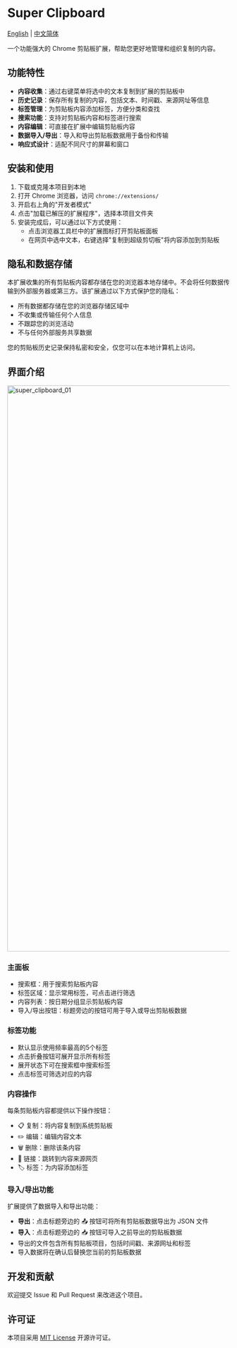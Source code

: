 # Super Clipboard

[English](README.md) | [中文简体](README_CN.md)

一个功能强大的 Chrome 剪贴板扩展，帮助您更好地管理和组织复制的内容。

## 功能特性

- **内容收集**：通过右键菜单将选中的文本复制到扩展的剪贴板中
- **历史记录**：保存所有复制的内容，包括文本、时间戳、来源网址等信息
- **标签管理**：为剪贴板内容添加标签，方便分类和查找
- **搜索功能**：支持对剪贴板内容和标签进行搜索
- **内容编辑**：可直接在扩展中编辑剪贴板内容
- **数据导入/导出**：导入和导出剪贴板数据用于备份和传输
- **响应式设计**：适配不同尺寸的屏幕和窗口

## 安装和使用

1. 下载或克隆本项目到本地
2. 打开 Chrome 浏览器，访问 `chrome://extensions/`
3. 开启右上角的"开发者模式"
4. 点击"加载已解压的扩展程序"，选择本项目文件夹
5. 安装完成后，可以通过以下方式使用：
   - 点击浏览器工具栏中的扩展图标打开剪贴板面板
   - 在网页中选中文本，右键选择"复制到超级剪切板"将内容添加到剪贴板

## 隐私和数据存储

本扩展收集的所有剪贴板内容都存储在您的浏览器本地存储中。不会将任何数据传输到外部服务器或第三方。该扩展通过以下方式保护您的隐私：

- 所有数据都存储在您的浏览器存储区域中
- 不收集或传输任何个人信息
- 不跟踪您的浏览活动
- 不与任何外部服务共享数据

您的剪贴板历史记录保持私密和安全，仅您可以在本地计算机上访问。

## 界面介绍

<img width="918" height="1284" alt="super_clipboard_01" src="https://github.com/user-attachments/assets/990845f5-c31b-4507-b727-52fc6bda8de4" />

### 主面板
- 搜索框：用于搜索剪贴板内容
- 标签区域：显示常用标签，可点击进行筛选
- 内容列表：按日期分组显示剪贴板内容
- 导入/导出按钮：标题旁边的按钮可用于导入或导出剪贴板数据

### 标签功能
- 默认显示使用频率最高的5个标签
- 点击折叠按钮可展开显示所有标签
- 展开状态下可在搜索框中搜索标签
- 点击标签可筛选对应的内容

### 内容操作
每条剪贴板内容都提供以下操作按钮：
- 📋 复制：将内容复制到系统剪贴板
- ✏️ 编辑：编辑内容文本
- 🗑️ 删除：删除该条内容
- 🔗 链接：跳转到内容来源网页
- 🏷️ 标签：为内容添加标签

### 导入/导出功能
扩展提供了数据导入和导出功能：
- **导出**：点击标题旁边的 📤 按钮可将所有剪贴板数据导出为 JSON 文件
- **导入**：点击标题旁边的 📥 按钮可导入之前导出的剪贴板数据
- 导出的文件包含所有剪贴板项目，包括时间戳、来源网址和标签
- 导入数据将在确认后替换您当前的剪贴板数据

## 开发和贡献

欢迎提交 Issue 和 Pull Request 来改进这个项目。

## 许可证

本项目采用 [MIT License](LICENSE) 开源许可证。
